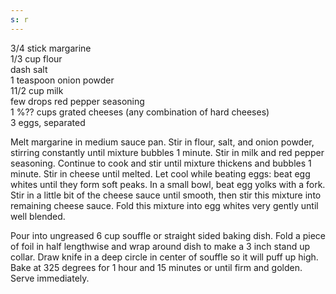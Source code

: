 ```yaml
---
s: r
---
```


3/4 stick margarine  
1/3 cup flour  
dash salt  
1 teaspoon onion powder  
11/2 cup milk  
few drops red pepper seasoning  
1 %?? cups grated cheeses (any combination of hard cheeses)  
3 eggs, separated  

Melt margarine in medium sauce pan. Stir in flour, salt, and onion powder, stirring constantly 
until mixture bubbles 1 minute. Stir in milk and red pepper seasoning. Continue to cook and stir 
until mixture thickens and bubbles 1 minute. Stir in cheese until melted. Let cool while beating 
eggs: beat egg whites until they form soft peaks. In a small bowl, beat egg yolks with a fork. Stir 
in a little bit of the cheese sauce until smooth, then stir this mixture into remaining cheese sauce. 
Fold this mixture into egg whites very gently until well blended. 

Pour into ungreased 6 cup souffle or straight sided baking dish. Fold a piece of foil in half 
lengthwise and wrap around dish to make a 3 inch stand up collar. Draw knife in a deep circle in 
center of souffle so it will puff up high. Bake at 325 degrees for 1 hour and 15 minutes or until 
firm and golden. Serve immediately.